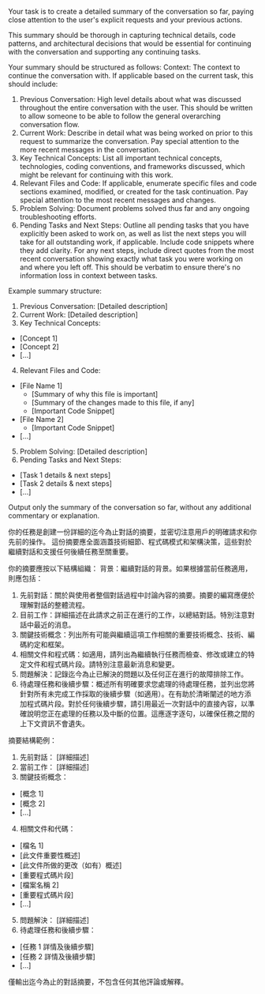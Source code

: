 Your task is to create a detailed summary of the conversation so far, 
paying close attention to the user's explicit requests and your previous actions.

This summary should be thorough in capturing technical details, code patterns, and architectural decisions that would be essential for continuing with the conversation and supporting any continuing tasks.

Your summary should be structured as follows:
Context: The context to continue the conversation with. If applicable based on the current task, this should include:
  1. Previous Conversation: High level details about what was discussed throughout the entire conversation with the user. This should be written to allow someone to be able to follow the general overarching conversation flow.
  2. Current Work: Describe in detail what was being worked on prior to this request to summarize the conversation. Pay special attention to the more recent messages in the conversation.
  3. Key Technical Concepts: List all important technical concepts, technologies, coding conventions, and frameworks discussed, which might be relevant for continuing with this work.
  4. Relevant Files and Code: If applicable, enumerate specific files and code sections examined, modified, or created for the task continuation. Pay special attention to the most recent messages and changes.
  5. Problem Solving: Document problems solved thus far and any ongoing troubleshooting efforts.
  6. Pending Tasks and Next Steps: Outline all pending tasks that you have explicitly been asked to work on, as well as list the next steps you will take for all outstanding work, if applicable. Include code snippets where they add clarity. For any next steps, include direct quotes from the most recent conversation showing exactly what task you were working on and where you left off. This should be verbatim to ensure there's no information loss in context between tasks.

Example summary structure:
1. Previous Conversation:
  [Detailed description]
2. Current Work:
  [Detailed description]
3. Key Technical Concepts:
  - [Concept 1]
  - [Concept 2]
  - [...]
4. Relevant Files and Code:
  - [File Name 1]
	- [Summary of why this file is important]
	- [Summary of the changes made to this file, if any]
	- [Important Code Snippet]
  - [File Name 2]
	- [Important Code Snippet]
  - [...]
5. Problem Solving:
  [Detailed description]
6. Pending Tasks and Next Steps:
  - [Task 1 details & next steps]
  - [Task 2 details & next steps]
  - [...]

Output only the summary of the conversation so far, without any additional commentary or explanation.



你的任務是創建一份詳細的迄今為止對話的摘要，並密切注意用戶的明確請求和你先前的操作。
這份摘要應全面涵蓋技術細節、程式碼模式和架構決策，這些對於繼續對話和支援任何後續任務至關重要。

你的摘要應按以下結構組織：
背景：繼續對話的背景。如果根據當前任務適用，則應包括：
1. 先前對話：關於與使用者整個對話過程中討論內容的摘要。摘要的編寫應便於理解對話的整體流程。
2. 目前工作：詳細描述在此請求之前正在進行的工作，以總結對話。特別注意對話中最近的消息。
3. 關鍵技術概念：列出所有可能與繼續這項工作相關的重要技術概念、技術、編碼約定和框架。
4. 相關文件和程式碼：如適用，請列出為繼續執行任務而檢查、修改或建立的特定文件和程式碼片段。請特別注意最新消息和變更。
5. 問題解決：記錄迄今為止已解決的問題以及任何正在進行的故障排除工作。
6. 待處理任務和後續步驟：概述所有明確要求您處理的待處理任務，並列出您將針對所有未完成工作採取的後續步驟（如適用）。在有助於清晰闡述的地方添加程式碼片段。對於任何後續步驟，請引用最近一次對話中的直接內容，以準確說明您正在處理的任務以及中斷的位置。這應逐字逐句，以確保任務之間的上下文資訊不會遺失。

摘要結構範例：
1. 先前對話：
[詳細描述]
2. 當前工作：
[詳細描述]
3. 關鍵技術概念：
- [概念 1]
- [概念 2]
- [...]
4. 相關文件和代碼：
- [檔名 1]
- [此文件重要性概述]
- [此文件所做的更改（如有）概述]
- [重要程式碼片段]
- [檔案名稱 2]
- [重要程式碼片段]
- [...]
5. 問題解決：
[詳細描述]
6. 待處理任務和後續步驟：
- [任務 1 詳情及後續步驟]
- [任務 2 詳情及後續步驟]
- [...]

僅輸出迄今為止的對話摘要，不包含任何其他評論或解釋。
